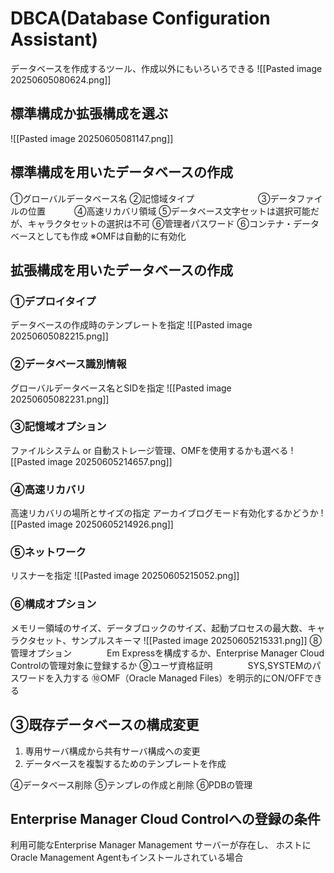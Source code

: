 # DBCA(Database Configuration Assistant)
データベースを作成するツール、作成以外にもいろいろできる
![[Pasted image 20250605080624.png]]
## 標準構成か拡張構成を選ぶ
![[Pasted image 20250605081147.png]]
## 標準構成を用いたデータベースの作成

①グローバルデータベース名
②記憶域タイプ　　　　　　　
③データファイルの位置　　　
④高速リカバリ領域
⑤データベース文字セットは選択可能だが、キャラクタセットの選択は不可
⑥管理者パスワード
⑥コンテナ・データベースとしても作成
※OMFは自動的に有効化
## 拡張構成を用いたデータベースの作成

### ①デプロイタイプ
データベースの作成時のテンプレートを指定
![[Pasted image 20250605082215.png]]
### ②データベース識別情報　
グローバルデータベース名とSIDを指定
![[Pasted image 20250605082231.png]]
### ③記憶域オプション
ファイルシステム or 自動ストレージ管理、OMFを使用するかも選べる
![[Pasted image 20250605214657.png]]
### ④高速リカバリ　　　　　
高速リカバリの場所とサイズの指定
アーカイブログモード有効化するかどうか
![[Pasted image 20250605214926.png]]
### ⑤ネットワーク　　　　　
リスナーを指定
![[Pasted image 20250605215052.png]]
### ⑥構成オプション
メモリー領域のサイズ、データブロックのサイズ、起動プロセスの最大数、キャラクタセット、サンプルスキーマ
![[Pasted image 20250605215331.png]]
⑧管理オプション　　　　Em Expressを構成するか、Enterprise Manager Cloud Controlの管理対象に登録するか
⑨ユーザ資格証明　　　　SYS,SYSTEMのパスワードを入力する
➉OMF（Oracle Managed Files）を明示的にON/OFFできる

## ③既存データベースの構成変更　
1. 専用サーバ構成から共有サーバ構成への変更
2. データベースを複製するためのテンプレートを作成

④データベース削除
⑤テンプレの作成と削除
⑥PDBの管理
## Enterprise Manager Cloud Controlへの登録の条件
利用可能なEnterprise Manager Management サーバーが存在し、
ホストにOracle Management Agentもインストールされている場合
